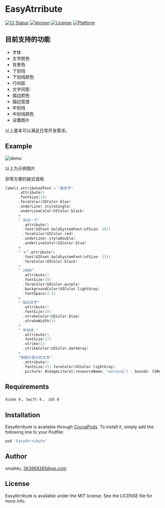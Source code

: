 # EasyAtrribute

[![CI Status](http://img.shields.io/travis/smalldu/EasyAtrribute.svg?style=flat)](https://travis-ci.org/smalldu/EasyAtrribute)
[![Version](https://img.shields.io/cocoapods/v/EasyAtrribute.svg?style=flat)](http://cocoapods.org/pods/EasyAtrribute)
[![License](https://img.shields.io/cocoapods/l/EasyAtrribute.svg?style=flat)](http://cocoapods.org/pods/EasyAtrribute)
[![Platform](https://img.shields.io/cocoapods/p/EasyAtrribute.svg?style=flat)](http://cocoapods.org/pods/EasyAtrribute)

## 目前支持的功能

- 字体
- 文字颜色
- 背景色
- 下划线
- 下划线颜色
- 行间距
- 文字间距
- 描边颜色
- 描边宽度
- 中划线
- 中划线颜色
- 设置图片

以上基本可以满足日常开发需求。

## Example

![demo](https://github.com/smalldu/EasyAtrribute/blob/master/attribute.jpg)

以上为示例图片

非常方便的链式调用

```swift
label1.attributedText = "属性字"
      .attribute()
      .fontSize(18)
      .foreColor(UIColor.blue)
      .underLine(.styleSingle)
      .underLineColor(UIColor.black)
      +
      " 测试一下"
        .attribute()
        .font(UIFont.boldSystemFont(ofSize: 20))
        .foreColor(UIColor.red)
        .underLine(.styleDouble)
        .underLineColor(UIColor.blue)
      +
      " ￥".attribute()
        .font(UIFont.boldSystemFont(ofSize: 23))
        .foreColor(UIColor.black)
      +
      " 2000"
        .attribute()
        .fontSize(19)
        .foreColor(UIColor.purple)
        .backgroundColor(UIColor.lightGray)
        .fontSpace(3.5)
      +
      " 描边文字"
        .attribute()
        .fontSize(19)
        .strokeColor(UIColor.blue)
        .strokeWidth(3)
      +
      " 中划线 "
        .attribute()
        .fontSize(17)
        .strike(2)
        .strikeColor(UIColor.darkGray)
      +
      "带图片提示的文本"
        .attribute()
        .fontSize(15).foreColor(UIColor.lightGray)
        .picture( #imageLiteral(resourceName: "warning") , bounds: CGRect(x: 0, y: 0, width: 13, height: 13), index: 0)
```

## Requirements

`Xcode 9` 、`Swift 4` 、 `iOS 8`

## Installation

EasyAtrribute is available through [CocoaPods](http://cocoapods.org). To install
it, simply add the following line to your Podfile:

```ruby
pod 'EasyAtrribute'
```

## Author

smalldu, 363958265@qq.com

## License

EasyAtrribute is available under the MIT license. See the LICENSE file for more info.

